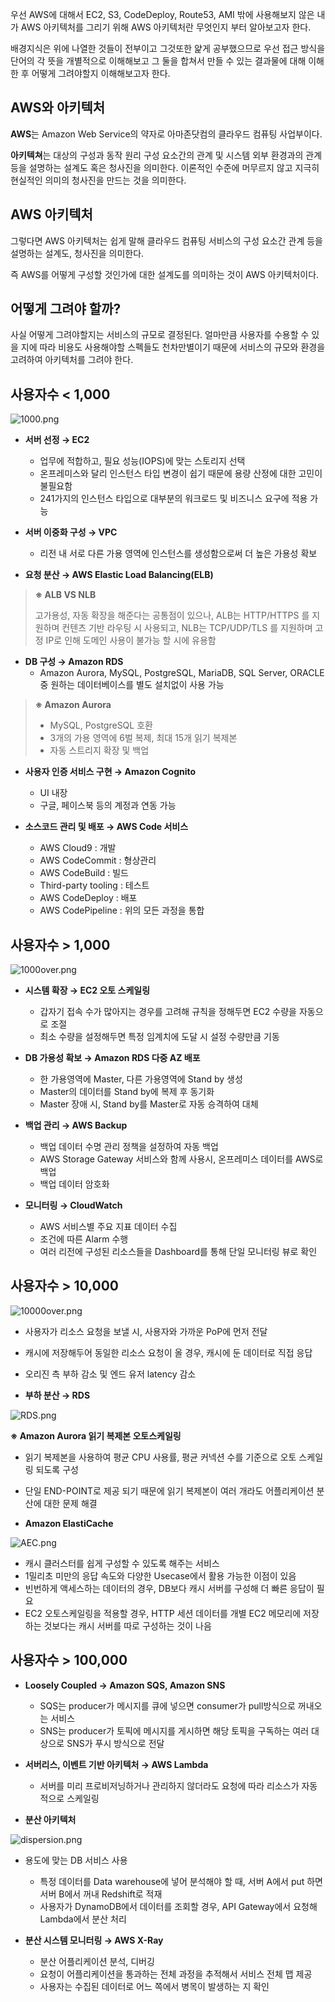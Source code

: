 
우선 AWS에 대해서 EC2, S3, CodeDeploy, Route53, AMI 밖에 사용해보지 않은 내가 AWS 아키텍처를 그리기 위해 AWS 아키텍처란 무엇인지 부터 알아보고자 한다.

배경지식은 위에 나열한 것들이 전부이고 그것또한 얉게 공부했으므로 
우선 접근 방식을 단어의 각 뜻을 개별적으로 이해해보고 그 둘을 합쳐서 만들 수 있는 결과물에 대해 이해한 후 어떻게 그려야할지 이해해보고자 한다.

## AWS와 아키텍처

**AWS**는 Amazon Web Service의 약자로 아마존닷컴의 클라우드 컴퓨팅 사업부이다.

**아키텍쳐**는 대상의 구성과 동작 원리 구성 요소간의 관계 및 시스템 외부 환경과의 관계 등을 설명하는 설계도 혹은 청사진을 의미한다. 이론적인 수준에 머무르지 않고 지극히 현실적인 의미의 청사진을 만드는 것을 의미한다.

## AWS 아키텍처

그렇다면 AWS 아키텍처는 쉽게 말해 클라우드 컴퓨팅 서비스의 구성 요소간 관계 등을 설명하는 설계도, 청사진을 의미한다.

즉 AWS를 어떻게 구성할 것인가에 대한 설계도를 의미하는 것이 AWS 아키텍처이다.

## 어떻게 그려야 할까?

사실 어떻게 그려야할지는 서비스의 규모로 결정된다. 얼마만큼 사용자를 수용할 수 있을 지에 따라 비용도 사용해야할 스펙들도 천차만별이기 때문에 서비스의 규모와 환경을 고려하여 아키텍처를 그려야 한다.

## 사용자수 < 1,000
![1000.png](/images/1000.png)

- **서버 선정 → EC2**
    - 업무에 적합하고, 필요 성능(IOPS)에 맞는 스토리지 선택
    - 온프레미스와 달리 인스턴스 타입 변경이 쉽기 때문에 용량 산정에 대한 고민이 불필요함
    - 241가지의 인스턴스 타입으로 대부분의 워크로드 및 비즈니스 요구에 적용 가능

- **서버 이중화 구성 → VPC**
    - 리전 내 서로 다른 가용 영역에 인스턴스를 생성함으로써 더 높은 가용성 확보

- **요청 분산 → AWS Elastic Load Balancing(ELB)**

> **※ ALB VS NLB**
> 
> 고가용성, 자동 확장을 해준다는 공통점이 있으나, ALB는 HTTP/HTTPS 를 지원하며 컨텐츠 기반 라우팅 시 사용되고, NLB는 TCP/UDP/TLS 를 지원하며 고정 IP로 인해 도메인 사용이 불가능 할 시에 유용함

- **DB 구성 → Amazon RDS**
    - Amazon Aurora, MySQL, PostgreSQL, MariaDB, SQL Server, ORACLE 중 원하는 데이터베이스를 별도 설치없이 사용 가능

> **※ Amazon Aurora**
> 
> - MySQL, PostgreSQL 호환
> - 3개의 가용 영역에 6벌 복제, 최대 15개 읽기 복제본
> - 자동 스트리지 확장 및 백업

- **사용자 인증 서비스 구현 → Amazon Cognito**
    - UI 내장
    - 구글, 페이스북 등의 계정과 연동 가능

-   **소스코드 관리 및 배포 → AWS Code 서비스**
    - AWS Cloud9 : 개발
    - AWS CodeCommit : 형상관리
    - AWS CodeBuild : 빌드
    - Third-party tooling : 테스트
    - AWS CodeDeploy : 배포
    - AWS CodePipeline : 위의 모든 과정을 통합

## 사용자수 > 1,000

![1000over.png](/images/1000over.png)

- **시스템 확장 → EC2 오토 스케일링**
    - 갑자기 접속 수가 많아지는 경우를 고려해 규칙을 정해두면 EC2 수량을 자동으로 조절
    - 최소 수량을 설정해두면 특정 임계치에 도달 시 설정 수량만큼 기동

- **DB 가용성 확보 → Amazon RDS 다중 AZ 배포**
    - 한 가용영역에 Master, 다른 가용영역에 Stand by 생성
    - Master의 데이터를 Stand by에 복제 후 동기화
    - Master 장애 시, Stand by를 Master로 자동 승격하여 대체

- **백업 관리 → AWS Backup**
    - 백업 데이터 수명 관리 정책을 설정하여 자동 백업
    - AWS Storage Gateway 서비스와 함께 사용시, 온프레미스 데이터를 AWS로 백업
    - 백업 데이터 암호화

- **모니터링 → CloudWatch**
    - AWS 서비스별 주요 지표 데이터 수집
    - 조건에 따른 Alarm 수행
    - 여러 리전에 구성된 리소스들을 Dashboard를 통해 단일 모니터링 뷰로 확인

## 사용자수 > 10,000

![10000over.png](/images/10000over.png)

- 사용자가 리소스 요청을 보낼 시, 사용자와 가까운 PoP에 먼저 전달
- 캐시에 저장해두어 동일한 리소스 요청이 올 경우, 캐시에 둔 데이터로 직접 응답
- 오리진 측 부하 감소 및 엔드 유저 latency 감소

- **부하 분산 → RDS**

![RDS.png](/images/RDS.png)

**※ Amazon Aurora 읽기 복제본 오토스케일링**

- 읽기 복제본을 사용하여 평균 CPU 사용률, 평균 커넥션 수를 기준으로 오토 스케일링 되도록 구성
- 단일 END-POINT로 제공 되기 때문에 읽기 복제본이 여러 개라도 어플리케이션 분산에 대한 문제 해결

- **Amazon ElastiCache**

![AEC.png](/images/AEC.png)

- 캐시 클러스터를 쉽게 구성할 수 있도록 해주는 서비스
- 1밀리초 미만의 응답 속도와 다양한 Usecase에서 활용 가능한 이점이 있음
- 빈번하게 액세스하는 데이터의 경우, DB보다 캐시 서버를 구성해 더 빠른 응답이 필요
- EC2 오토스케일링을 적용할 경우, HTTP 세션 데이터를 개별 EC2 메모리에 저장하는 것보다는 캐시 서버를 따로 구성하는 것이 나음

## 사용자수 > 100,000

- **Loosely Coupled → Amazon SQS, Amazon SNS**
    - SQS는 producer가 메시지를 큐에 넣으면 consumer가 pull방식으로 꺼내오는 서비스
    - SNS는 producer가 토픽에 메시지를 게시하면 해당 토픽을 구독하는 여러 대상으로 SNS가 푸시 방식으로 전달

- **서버리스, 이벤트 기반 아키텍처 → AWS Lambda**
    - 서버를 미리 프로비저닝하거나 관리하지 않더라도 요청에 따라 리소스가 자동적으로 스케일링

- **분산 아키텍처**

![dispersion.png](/images/dispersion.png)

- 용도에 맞는 DB 서비스 사용
    - 특정 데이터를 Data warehouse에 넣어 분석해야 할 때, 서버 A에서 put 하면 서버 B에서 꺼내 Redshift로 적재
    - 사용자가 DynamoDB에서 데이터를 조회할 경우, API Gateway에서 요청해 Lambda에서 분산 처리

- **분산 시스템 모니터링 → AWS X-Ray** 
    - 분산 어플리케이션 분석, 디버깅
    - 요청이 어플리케이션을 통과하는 전체 과정을 추적해서 서비스 전체 맵 제공
    - 사용자는 수집된 데이터로 어느 쪽에서 병목이 발생하는 지 확인
